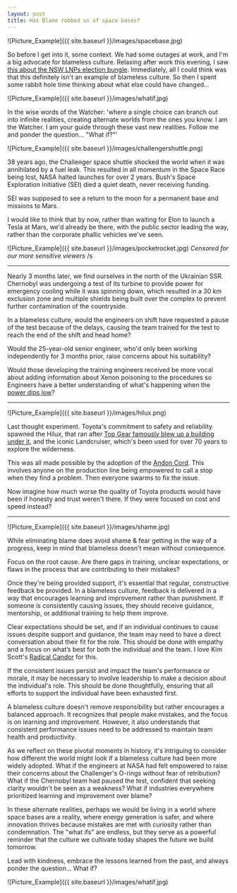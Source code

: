 ```yaml
---
layout: post
title: Has Blame robbed us of space bases?
---
```


![Picture_Example]({{ site.baseurl }}/images/spacebase.jpg)

So before I get into it, some context. We had some outages at work, and I'm a big advocate for blameless culture. Relaxing after work this evening, I saw [this about the NSW LNPs election bungle](https://www.abc.net.au/news/2024-08-15/nsw-liberal-director-richard-shields-sacked/104231340). Immediately, all I could think was that this definitely isn't an example of blameless culture. So then I spent some rabbit hole time thinking about what else could have changed...

![Picture_Example]({{ site.baseurl }}/images/whatif.jpg)

In the wise words of the Watcher: 'where a single choice can branch out into infinite realities, creating alternate worlds from the ones you know. I am the Watcher. I am your guide through these vast new realities. Follow me and ponder the question... "What if?"'



![Picture_Example]({{ site.baseurl }}/images/challengershuttle.png)

38 years ago, the Challenger space shuttle shocked the world when it was annihilated by a fuel leak. This resulted in all momentum in the Space Race being lost, NASA halted launches for over 2 years. Bush's Space Exploration Initiative (SEI) died a quiet death, never receiving funding.

SEI was supposed to see a return to the moon for a permanent base and missions to Mars.

I would like to think that by now, rather than waiting for Elon to launch a Tesla at Mars, we'd already be there, with the public sector leading the way, rather than the corporate phallic vehicles we've seen.

![Picture_Example]({{ site.baseurl }}/images/pocketrocket.jpg)
*Censored for our more sensitive viewers* /s

---

Nearly 3 months later, we find ourselves in the north of the Ukrainian SSR. Chernobyl was undergoing a test of its turbine to provide power for emergency cooling while it was spinning down, which resulted in a 30 km exclusion zone and multiple shields being built over the complex to prevent further contamination of the countryside. 

In a blameless culture, would the engineers on shift have requested a pause of the test because of the delays, causing the team trained for the test to reach the end of the shift and head home?

Would the 25-year-old senior engineer, who'd only been working independently for 3 months prior, raise concerns about his suitability?

Would those developing the training engineers received be more vocal about adding information about Xenon poisoning to the procedures so Engineers have a better understanding of what's happening when the [power dips low](https://en.wikipedia.org/wiki/Chernobyl_disaster#Unexpected_drop_of_the_reactor_power)?

---

![Picture_Example]({{ site.baseurl }}/images/hilux.png)

Last thought experiment. Toyota's commitment to safety and reliability spawned the Hilux, that ran after [Top Gear famously blew up a building under it](https://www.youtube.com/watch?v=kFnVZXQD5_k), and the iconic Landcruiser, which's been used for over 70 years to explore the wilderness.

This was all made possible by the adoption of the [Andon Cord](https://en.wikipedia.org/wiki/Andon_(manufacturing)). This involves anyone on the production line being empowered to call a stop when they find a problem. Then everyone swarms to fix the issue.

Now imagine how much worse the quality of Toyota products would have been if honesty and trust weren't there. If they were focused on cost and speed instead?

---

![Picture_Example]({{ site.baseurl }}/images/shame.jpg)

While eliminating blame does avoid shame & fear getting in the way of a progress, keep in mind that blameless doesn't mean without consequence.

Focus on the root cause. Are there gaps in training, unclear expectations, or flaws in the process that are contributing to their mistakes?

Once they're being provided support, it's essential that regular, constructive feedback be provided. In a blameless culture, feedback is delivered in a way that encourages learning and improvement rather than punishment. If someone is consistently causing issues, they should receive guidance, mentorship, or additional training to help them improve.

Clear expectations should be set, and if an individual continues to cause issues despite support and guidance, the team may need to have a direct conversation about their fit for the role. This should be done with empathy and a focus on what’s best for both the individual and the team. I love Kim Scott's [Radical Candor](https://www.radicalcandor.com/) for this.

If the consistent issues persist and impact the team's performance or morale, it may be necessary to involve leadership to make a decision about the individual's role. This should be done thoughtfully, ensuring that all efforts to support the individual have been exhausted first.

A blameless culture doesn't remove responsibility but rather encourages a balanced approach. It recognizes that people make mistakes, and the focus is on learning and improvement. However, it also understands that consistent performance issues need to be addressed to maintain team health and productivity.

As we reflect on these pivotal moments in history, it's intriguing to consider how different the world might look if a blameless culture had been more widely adopted. What if the engineers at NASA had felt empowered to raise their concerns about the Challenger's O-rings without fear of retribution? What if the Chernobyl team had paused the test, confident that seeking clarity wouldn't be seen as a weakness? What if industries everywhere prioritized learning and improvement over blame?

In these alternate realities, perhaps we would be living in a world where space bases are a reality, where energy generation is safer, and where innovation thrives because mistakes are met with curiosity rather than condemnation. The "what ifs" are endless, but they serve as a powerful reminder that the culture we cultivate today shapes the future we build tomorrow.

Lead with kindness, embrace the lessons learned from the past, and always ponder the question... What if?

![Picture_Example]({{ site.baseurl }}/images/whatif.jpg)